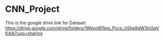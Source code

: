 # CNN_Project
This is the google drive link for Dataset: https://drive.google.com/drive/folders/18NvotB1bm_Pcco_hShe8dW3loSeVKAib?usp=sharing
